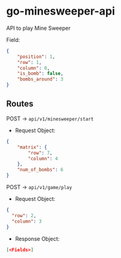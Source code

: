 # go-minesweeper-api
API to play Mine Sweeper


Field:
```json
{
	"position": 1,
	"row": 1,
	"column": 0,
	"is_bomb": false,
	"bombs_around": 3
}
```

## Routes

POST -> `api/v1/minesweeper/start`

* Request Object:
```json
{
	"matrix": {
		"row": 7,
		"column": 4
	},
	"num_of_bombs": 6
}
```
POST -> `api/v1/game/play`

* Request Object:
```json
{
  "row": 2,
  "column": 3
}
```

* Response Object:
```json
[<Fields>]
```
